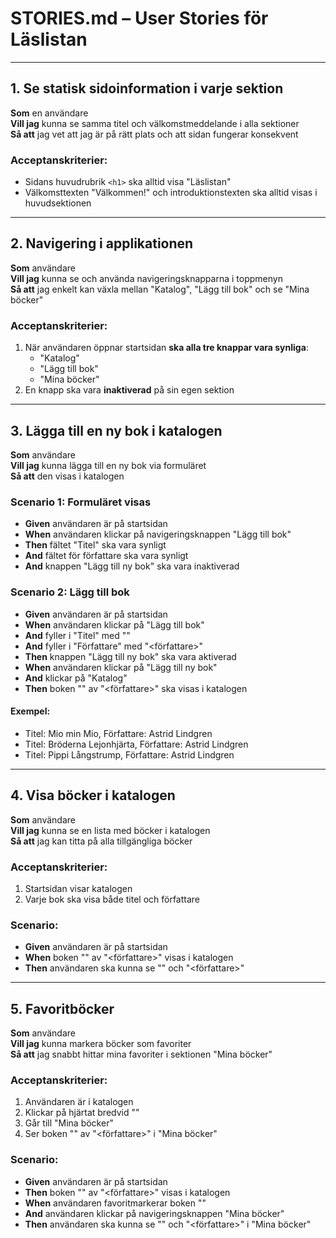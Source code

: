 # STORIES.md – User Stories för Läslistan

---

## 1. Se statisk sidoinformation i varje sektion

**Som** en användare  
**Vill jag** kunna se samma titel och välkomstmeddelande i alla sektioner  
**Så att** jag vet att jag är på rätt plats och att sidan fungerar konsekvent

### Acceptanskriterier:
- Sidans huvudrubrik `<h1>` ska alltid visa "Läslistan"
- Välkomsttexten "Välkommen!" och introduktionstexten ska alltid visas i huvudsektionen

---

## 2. Navigering i applikationen

**Som** användare  
**Vill jag** kunna se och använda navigeringsknapparna i toppmenyn  
**Så att** jag enkelt kan växla mellan "Katalog", "Lägg till bok" och se "Mina böcker"

### Acceptanskriterier:
1. När användaren öppnar startsidan **ska alla tre knappar vara synliga**:
   - "Katalog"
   - "Lägg till bok"
   - "Mina böcker"
2. En knapp ska vara **inaktiverad** på sin egen sektion

---

## 3. Lägga till en ny bok i katalogen

**Som** användare  
**Vill jag** kunna lägga till en ny bok via formuläret  
**Så att** den visas i katalogen

### Scenario 1: Formuläret visas
- **Given** användaren är på startsidan  
- **When** användaren klickar på navigeringsknappen "Lägg till bok"  
- **Then** fältet "Titel" ska vara synligt  
- **And** fältet för författare ska vara synligt  
- **And** knappen "Lägg till ny bok" ska vara inaktiverad  

### Scenario 2: Lägg till bok
- **Given** användaren är på startsidan  
- **When** användaren klickar på "Lägg till bok"  
- **And** fyller i "Titel" med "<titel>"  
- **And** fyller i "Författare" med "<författare>"  
- **Then** knappen "Lägg till ny bok" ska vara aktiverad  
- **When** användaren klickar på "Lägg till ny bok"  
- **And** klickar på "Katalog"  
- **Then** boken "<titel>" av "<författare>" ska visas i katalogen  

#### Exempel:
- Titel: Mio min Mio, Författare: Astrid Lindgren  
- Titel: Bröderna Lejonhjärta, Författare: Astrid Lindgren  
- Titel: Pippi Långstrump, Författare: Astrid Lindgren

---

## 4. Visa böcker i katalogen

**Som** användare  
**Vill jag** kunna se en lista med böcker i katalogen  
**Så att** jag kan titta på alla tillgängliga böcker

### Acceptanskriterier:
1. Startsidan visar katalogen  
2. Varje bok ska visa både titel och författare  

### Scenario:
- **Given** användaren är på startsidan  
- **When** boken "<titel>" av "<författare>" visas i katalogen  
- **Then** användaren ska kunna se "<titel>" och "<författare>"  

---

## 5. Favoritböcker

**Som** användare  
**Vill jag** kunna markera böcker som favoriter  
**Så att** jag snabbt hittar mina favoriter i sektionen "Mina böcker"

### Acceptanskriterier:
1. Användaren är i katalogen  
2. Klickar på hjärtat bredvid "<titel>"  
3. Går till "Mina böcker"  
4. Ser boken "<titel>" av "<författare>" i "Mina böcker"

### Scenario:
- **Given** användaren är på startsidan  
- **Then** boken "<titel>" av "<författare>" visas i katalogen 
- **When** användaren favoritmarkerar boken "<titel>"
- **And** användaren klickar på navigeringsknappen "Mina böcker"
- **Then** användaren ska kunna se "<titel>" och "<författare>" i "Mina böcker"

